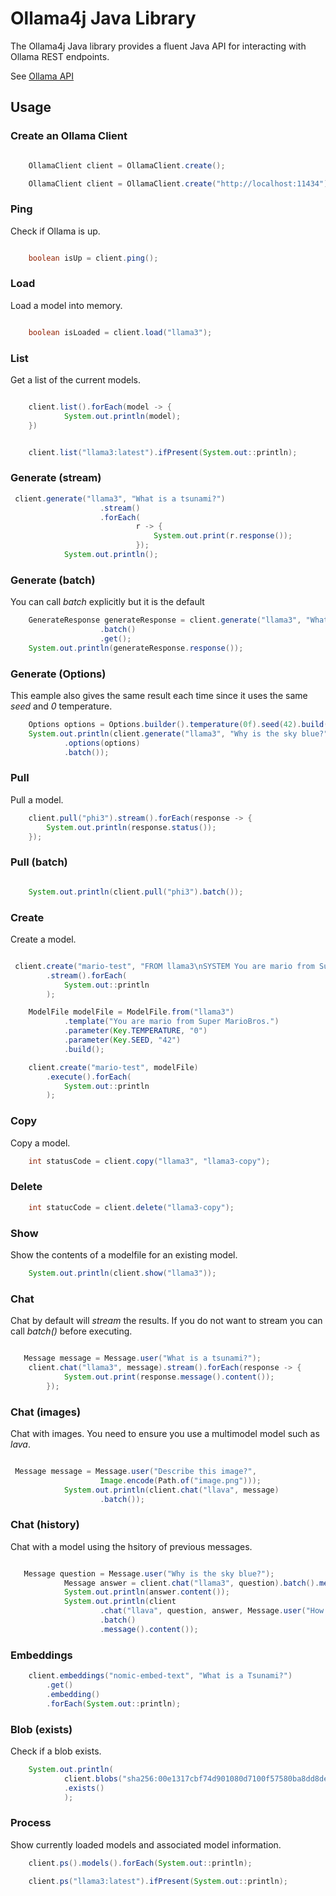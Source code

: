 # Ollama4j Java Library

The Ollama4j Java library provides a fluent Java API for interacting with Ollama REST endpoints.

See [Ollama API](https://github.com/ollama/ollama/blob/main/docs/api.md)

## Usage

### Create an Ollama Client

```java

    OllamaClient client = OllamaClient.create();

```

```java
    OllamaClient client = OllamaClient.create("http://localhost:11434");

```

### Ping

Check if Ollama is up.

```java

    boolean isUp = client.ping();

```

### Load

Load a model into memory.

```java

    boolean isLoaded = client.load("llama3");

```

### List

Get a list of the current models.

```java

    client.list().forEach(model -> {
            System.out.println(model);
    })

```

```java

    client.list("llama3:latest").ifPresent(System.out::println);
```

### Generate (stream)

```java
 client.generate("llama3", "What is a tsunami?")
                    .stream()
                    .forEach(
                            r -> {
                                System.out.print(r.response());
                            });
            System.out.println();
```

### Generate (batch)

You can call _batch_ explicitly but it is the default

```java
    GenerateResponse generateResponse = client.generate("llama3", "What is a tsunami?")
                    .batch()
                    .get();
    System.out.println(generateResponse.response());
```

### Generate (Options)

This eample also gives the same result each time since it uses the same _seed_ and _0_ temperature.

```java
    Options options = Options.builder().temperature(0f).seed(42).build();
    System.out.println(client.generate("llama3", "Why is the sky blue?")
            .options(options)
            .batch());
```

### Pull

Pull a model.

```java
    client.pull("phi3").stream().forEach(response -> {
        System.out.println(response.status());
    });
```

### Pull (batch)

```java

    System.out.println(client.pull("phi3").batch());
```

### Create

Create a model.

```java

 client.create("mario-test", "FROM llama3\nSYSTEM You are mario from Super Mario Bros.")
        .stream().forEach(
            System.out::println
        );
```

```java
    ModelFile modelFile = ModelFile.from("llama3")
            .template("You are mario from Super MarioBros.")
            .parameter(Key.TEMPERATURE, "0")
            .parameter(Key.SEED, "42")
            .build();

    client.create("mario-test", modelFile)
        .execute().forEach(
            System.out::println
        );
```

### Copy

Copy a model.

```java
    int statusCode = client.copy("llama3", "llama3-copy");

```

### Delete

```java
    int statucCode = client.delete("llama3-copy");

```

### Show

Show the contents of a modelfile for an existing model.

```java
    System.out.println(client.show("llama3"));
```

### Chat

Chat by default will _stream_ the results. If you do not want to stream you can call _batch()_ before executing.

```java

   Message message = Message.user("What is a tsunami?");
    client.chat("llama3", message).stream().forEach(response -> {
            System.out.print(response.message().content());
        });
```

### Chat (images)

Chat with images. You need to ensure you use a multimodel model such as _lava_.

```java

 Message message = Message.user("Describe this image?",
                    Image.encode(Path.of("image.png")));
            System.out.println(client.chat("llava", message)
                    .batch());
```

### Chat (history)

Chat with a model using the hsitory of previous messages.

```java

   Message question = Message.user("Why is the sky blue?");
            Message answer = client.chat("llama3", question).batch().message();
            System.out.println(answer.content());
            System.out.println(client
                    .chat("llava", question, answer, Message.user("How is that different than mie scattering?"))
                    .batch()
                    .message().content());
```

### Embeddings

```java
    client.embeddings("nomic-embed-text", "What is a Tsunami?")
        .get()
        .embedding()
        .forEach(System.out::println);
```

### Blob (exists)

Check if a blob exists.

```java
    System.out.println(
            client.blobs("sha256:00e1317cbf74d901080d7100f57580ba8dd8de57203072dc6f668324ba545f29")
            .exists()
            );
```

### Process

Show currently loaded models and associated model information.

```java
    client.ps().models().forEach(System.out::println);
```

```java
    client.ps("llama3:latest").ifPresent(System.out::println);

```

